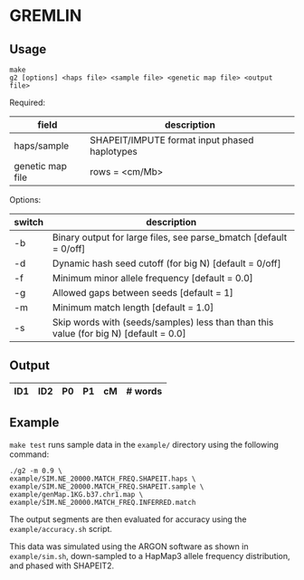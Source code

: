 # GREMLIN

## Usage

```
make
g2 [options] <haps file> <sample file> <genetic map file> <output file>
```

Required:

| field | description |
| --- | --- |
| haps/sample | SHAPEIT/IMPUTE format input phased haplotypes |
| genetic map file | rows = <physical position> <cm/Mb> <cM> |

Options:

| switch | description |
| --- | --- |
| -b | Binary output for large files, see parse_bmatch [default = 0/off] |
| -d | Dynamic hash seed cutoff (for big N) [default = 0/off] |
| -f | Minimum minor allele frequency [default = 0.0] |
| -g | Allowed gaps between seeds [default = 1] |
| -m | Minimum match length [default = 1.0] |
| -s | Skip words with (seeds/samples) less than than this value (for big N) [default = 0.0] |

## Output

| ID1 | ID2 | P0 | P1 | cM | # words |
| --- | --- | --- | --- | --- | --- |

## Example

`make test` runs sample data in the `example/` directory using the following command:
```
./g2 -m 0.9 \
example/SIM.NE_20000.MATCH_FREQ.SHAPEIT.haps \
example/SIM.NE_20000.MATCH_FREQ.SHAPEIT.sample \
example/genMap.1KG.b37.chr1.map \
example/SIM.NE_20000.MATCH_FREQ.INFERRED.match
```

The output segments are then evaluated for accuracy using the `example/accuracy.sh` script.

This data was simulated using the ARGON software as shown in `example/sim.sh`, down-sampled to a HapMap3 allele frequency distribution, and phased with SHAPEIT2.
